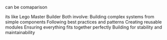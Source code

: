 can be comaparison

its like 
Lego Master Builder
Both involve:
Building complex systems from simple components
Following best practices and patterns
Creating reusable modules
Ensuring everything fits together perfectly
Building for stability and maintainability